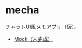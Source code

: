 # mecha

チャットUI風メモアプリ（仮）。
- [Mock（未完成）](https://aadakouda.github.io/mecha/mecha-web/mock/mecha_main/index.html)
